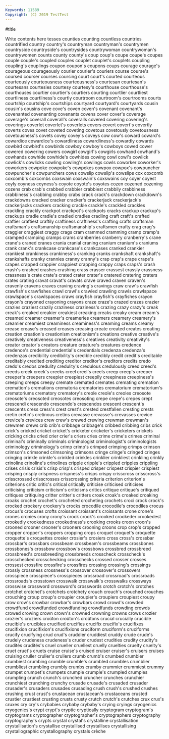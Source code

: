 ```yaml
---
Keywords: 11589
Copyright: (C) 2019 TestTest
---
```


#title

Write contents here
tesses
counties counting countless countries countrified country country's countryman countryman's countrymen
countryside countryside's countrysides countrywoman countrywoman's countrywomen counts county county's coup
coup's coupe coupe's coupes couple couple's coupled couples couplet couplet's
couplets coupling coupling's couplings coupon coupon's coupons coups courage courage's
courageous courageously courier courier's couriers course course's coursed courser courses
coursing court court's courted courteous courteously courteousness courteousness's courtesan courtesan's
courtesans courtesies courtesy courtesy's courthouse courthouse's courthouses courtier courtier's courtiers
courting courtlier courtliest courtliness courtliness's courtly courtroom courtroom's courtrooms courts
courtship courtship's courtships courtyard courtyard's courtyards cousin cousin's cousins cove
cove's coven coven's covenant covenant's covenanted covenanting covenants covens cover
cover's coverage coverage's coverall coverall's coveralls covered covering covering's coverings
coverlet coverlet's coverlets covers covert covert's covertly coverts coves covet
coveted coveting covetous covetously covetousness covetousness's covets covey covey's coveys
cow cow's coward coward's cowardice cowardice's cowardliness cowardliness's cowardly cowards
cowbird cowbird's cowbirds cowboy cowboy's cowboys cowed cower cowered cowering
cowers cowgirl cowgirl's cowgirls cowhand cowhand's cowhands cowhide cowhide's cowhides
cowing cowl cowl's cowlick cowlick's cowlicks cowling cowling's cowlings cowls
coworker coworker's coworkers cowpoke cowpoke's cowpokes cowpox cowpox's cowpuncher cowpuncher's
cowpunchers cows cowslip cowslip's cowslips cox coxcomb coxcomb's coxcombs coxswain
coxswain's coxswains coy coyer coyest coyly coyness coyness's coyote coyote's
coyotes cozen cozened cozening cozens crab crab's crabbed crabbier crabbiest
crabbily crabbiness crabbiness's crabbing crabby crabs crack crack's crackdown crackdown's
crackdowns cracked cracker cracker's crackerjack crackerjack's crackerjacks crackers cracking crackle
crackle's crackled crackles crackling crackly crackpot crackpot's crackpots cracks crackup
crackup's crackups cradle cradle's cradled cradles cradling craft craft's crafted
craftier craftiest craftily craftiness craftiness's crafting crafts craftsman craftsman's craftsmanship
craftsmanship's craftsmen crafty crag crag's craggier craggiest craggy crags cram
crammed cramming cramp cramp's cramped cramping cramps crams cranberries cranberry
cranberry's crane crane's craned cranes crania cranial craning cranium cranium's
craniums crank crank's crankcase crankcase's crankcases cranked crankier crankiest crankiness
crankiness's cranking cranks crankshaft crankshaft's crankshafts cranky crannies cranny cranny's
crap crap's crape crape's crapes crapped crappier crappiest crapping crappy
craps craps's crash crash's crashed crashes crashing crass crasser crassest
crassly crassness crassness's crate crate's crated crater crater's cratered cratering
craters crates crating cravat cravat's cravats crave craved craven craven's
cravenly cravens craves craving craving's cravings craw craw's crawfish crawfish's
crawfishes crawl crawl's crawled crawling crawls crawlspace crawlspace's crawlspaces craws
crayfish crayfish's crayfishes crayon crayon's crayoned crayoning crayons craze craze's
crazed crazes crazier crazies craziest crazily craziness craziness's crazing crazy
crazy's creak creak's creaked creakier creakiest creaking creaks creaky cream
cream's creamed creamer creamer's creameries creamers creamery creamery's creamier creamiest
creaminess creaminess's creaming creams creamy crease crease's creased creases creasing
create created creates creating creation creation's creationism creationism's creations creative
creative's creatively creativeness creativeness's creatives creativity creativity's creator creator's creators
creature creature's creatures credence credence's credential credential's credentials credenza credenza's
credenzas credibility credibility's credible credibly credit credit's creditable creditably credited
crediting creditor creditor's creditors credits credo credo's credos credulity credulity's
credulous credulously creed creed's creeds creek creek's creeks creel creel's
creels creep creep's creeper creeper's creepers creepier creepiest creepily creepiness
creepiness's creeping creeps creepy cremate cremated cremates cremating cremation cremation's
cremations crematoria crematories crematorium crematorium's crematoriums crematory crematory's creole creole's
creoles creosote creosote's creosoted creosotes creosoting crepe crepe's crepes crept
crescendi crescendo crescendo's crescendos crescent crescent's crescents cress cress's crest
crest's crested crestfallen cresting crests cretin cretin's cretinous cretins crevasse
crevasse's crevasses crevice crevice's crevices crew crew's crewed crewing crewman
crewman's crewmen crews crib crib's cribbage cribbage's cribbed cribbing cribs
crick crick's cricked cricket cricket's cricketer cricketer's cricketers crickets cricking
cricks cried crier crier's criers cries crime crime's crimes criminal
criminal's criminally criminals criminologist criminologist's criminologists criminology criminology's crimp crimp's
crimped crimping crimps crimson crimson's crimsoned crimsoning crimsons cringe cringe's
cringed cringes cringing crinkle crinkle's crinkled crinkles crinklier crinkliest crinkling
crinkly crinoline crinoline's crinolines cripple cripple's crippled cripples crippling crises
crisis crisis's crisp crisp's crisped crisper crispest crispier crispiest crisping
crisply crispness crispness's crisps crispy crisscross crisscross's crisscrossed crisscrosses crisscrossing
criteria criterion criterion's criterions critic critic's critical critically criticise criticised
criticises criticising criticism criticism's criticisms critics critique critique's critiqued critiques
critiquing critter critter's critters croak croak's croaked croaking croaks crochet
crochet's crocheted crocheting crochets croci crock crock's crocked crockery crockery's
crocks crocodile crocodile's crocodiles crocus crocus's crocuses crofts croissant croissant's
croissants crone crone's crones cronies crony crony's crook crook's crooked
crookeder crookedest crookedly crookedness crookedness's crooking crooks croon croon's crooned
crooner crooner's crooners crooning croons crop crop's cropped cropper cropper's
croppers cropping crops croquet croquet's croquette croquette's croquettes crosier crosier's
crosiers cross cross's crossbar crossbar's crossbars crossbeam crossbeam's crossbeams crossbones
crossbones's crossbow crossbow's crossbows crossbred crossbreed crossbreed's crossbreeding crossbreeds crosscheck
crosscheck's crosschecked crosschecking crosschecks crossed crosser crosses crossest crossfire crossfire's
crossfires crossing crossing's crossings crossly crossness crossness's crossover crossover's crossovers
crosspiece crosspiece's crosspieces crossroad crossroad's crossroads crossroads's crosstown crosswalk crosswalk's
crosswalks crossways crosswise crossword crossword's crosswords crotch crotch's crotches crotchet
crotchet's crotchets crotchety crouch crouch's crouched crouches crouching croup croup's
croupier croupier's croupiers croupiest croupy crow crow's crowbar crowbar's crowbars
crowd crowd's crowded crowdfund crowdfunded crowdfunding crowdfunds crowding crowds crowed
crowing crown crown's crowned crowning crowns crows crozier crozier's croziers
croûton croûton's croûtons crucial crucially crucible crucible's crucibles crucified crucifies
crucifix crucifix's crucifixes crucifixion crucifixion's crucifixions cruciform cruciform's cruciforms crucify
crucifying crud crud's cruddier cruddiest cruddy crude crude's crudely crudeness
crudeness's cruder crudest crudities crudity crudity's crudités crudités's cruel crueller
cruellest cruelly cruelties cruelty cruelty's cruet cruet's cruets cruise cruise's
cruised cruiser cruiser's cruisers cruises cruising cruller cruller's crullers crumb
crumb's crumbed crumbier crumbiest crumbing crumble crumble's crumbled crumbles crumblier
crumbliest crumbling crumbly crumbs crumby crummier crummiest crummy crumpet crumpet's
crumpets crumple crumple's crumpled crumples crumpling crunch crunch's crunched cruncher
crunches crunchier crunchiest crunching crunchy crusade crusade's crusaded crusader crusader's
crusaders crusades crusading crush crush's crushed crushes crushing crust crust's
crustacean crustacean's crustaceans crusted crustier crustiest crusting crusts crusty crutch
crutch's crutches crux crux's cruxes cry cry's crybabies crybaby crybaby's
crying cryings cryogenics cryogenics's crypt crypt's cryptic cryptically cryptogram cryptogram's
cryptograms cryptographer cryptographer's cryptographers cryptography cryptography's crypts crystal crystal's crystalline
crystallisation crystallisation's crystallise crystallised crystallises crystallising crystallographic crystallography crystals crèche
